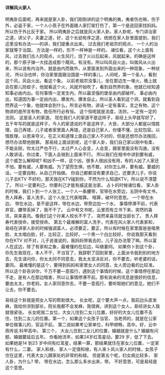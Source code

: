 #### 详解风火家人

明夷卦后面呢，再来就是家人卦，我们刚刚讲的这个明夷的夷，夷者伤也嘛，伤于外，必返于家，一个人小孩子在外面跟人家打架打伤了，第一个是逃回家找妈妈。所以伤于外比反于家。
所以明夷卦之后就是风火家人卦。家人卦呢，专门讲治家之道，讲父子，夫妻之道，好，这个长幼有序之道，统统在家人卦里面提到，我们这里没有办法——的讲，我们提重点出来。
过去我们老祖宗的观点， 一个人的治家就等于治国， 方法是一样的，形不一样神是一样的。
诸位看，这个火上面有风，过去我们古人的观点，火生风行，烧了火以后起来，风就起来，的确是这样的，那个原子弹一大挂造成那个飓风，有没有。所以叫风自火出，叫做风从火出来，所以说有内治外，就是由内而致外，从里面发到外面出来的一种现象，一种状况，
所以治也样，你治家里面跟治国是一样的事儿，人间呢，第一个圣人，看到这个风，风自火出，看这个象。
以前老祖宗没事儿，坐在那边生一堆火，晚上就会在那儿防蚊子，他就看这个火，风就开始吹了，看到自然界的象，他就已经知道知事必由内出。任何事情一定发生内，所以最坚强的堡垒由内部破坏。
事必由内出，知道因为事一定由内出，爆发内，爆发自止。所以圣人看到这个洞，就看到自然界这一个象，他就体会到什么，所言必有物，讲话一定有事实，言之有物，这个物讲的是所言有物，胜任所行必有恒。
这个恒呢就是法度，法则，一定有一定的法则。
这是圣人的家道。
现在我们人的家道不是这样子，易经上头早就写好了，五千年写的就是这样子，今人的家道说的不是这样子，大皆，大部分人都是以情胜理，自己再错，儿子或者家里面人再错，还是自己家人，你懂不懂，比较包容。以情胜理，以恩来夺义，在正义和道理上面自己家人不对的，但是还想尽办法挽回，想尽办法帮他脱罪。
那易经上面谈到呢，这个家人卦，我们自己家以刚中有柔，不能全刚，你太过严也不行，太过严人心会变，人会变，跟家里面没有沟通，没有人敢讲话，你过柔，下面人会骑到上面来不行。
所以我们在相书中讲到要有威，这个威怎么解释呢? 和凶不一样，这个凶，很多人很凶没有用，有的人凶了人家还不怕，要有威，人要有威。为了望而生惧，他不敢，对你怎么样，要有威。要威的话，一定要自制，从自己开始做。
你自己都都没有要求自己，还要求儿子。你说儿子去KTV 不好的，那天我在KTV碰到你，不然为什么知道KTV，所以说不清楚了。
所以一定要利己，你要利己才能有威这是治家。
占卜的时候诸位看， 家人卦的时候，我们卜到一个人张工，一个人一条腰带，官带在水旁边，五阴中有文书，贵人拜寿，富人洗手。这个人张工代表暗算。
暗算，破坏的意思。
一个带在水边， 带在水边，是不是这样，带在水边，带旁边加一个水， 事情停滞不前，代表弃官，腰带丢掉了，我不干了。
云中有文书呢，云里而有立书下来，突然的喜讯，突来喜讯。像我们这个孙某人校长不干了， 突然来喜讯就当部长了。
贵人拜寿代表授命，接受授命。
第五个最难解的富人洗手，代表在风火家人代表家和，易经在讲家人卦的时候强调富人，必须要正，要正，所以有时候在家里面爸爸唱黑脸，太太唱白脸，好，比较正，比较好。一个黑一个白比较好。
你说我那天看到你在KTV 对不对，儿子说谁说的，我妈妈带我去的，儿子没办法管了嘛。所以富人在这边，除了有家和之象，最难懂的在后边，叫做妻同。
如果你卜到这个卦，你先生我现在，本人不干，不当官了，我辞职了回到家里，上面派令我到别的地方去，先生请问你，你太太同不同意去，我太太坚决反对，你不要去，听老婆的话，妻同。
最难懂的是这个，要得到妈妈和家里女人的同意，女人旁边看的比较准。
所以这个卦告诉你，千万不要—意孤行，遇到这个事情的时候，这个事情停在那边不走，是有人在那边暗害，所以让事情停滞不前。那有突来的讯息是很好的信息，要由太太，你老妈，女人家同意你去，不要一意孤行，要听取她们的意见，她们不让去，你不要去。

易经这个卦就是把女人写的帮助很大。
长女呢，这个要大声一点，我前边头皮发麻，我给你汫到部长，院长我都不会发麻，我很爽，讲到这个女人，易经讲女人我就很紧张。
长女呢居二女位，大女儿住到二女儿位置，好好的大女儿位置不去住，住到二女儿的位置。第一个，如果这个女孩子当官， 当老师的，就是在公家单位做事儿的，官运不前。
第二说如果考公家单位，科甲顺畅，高中。好，云中燕传说.科甲高中。
第三个， 大女儿住到二女儿的位置，婚姻就是什么? 婚姻有问题，婚姻要延后五年。
你看她流年，如果24岁红鸾星动，要29 岁，低了下去。如果她是14 到23 岁中间有红鸾星，结果一算，那结果就住在家女儿位置，一定家有什么，二妻。
家人和禄， 家人一定很和禄，有人来卜风火家人的时候，女孩子住在这里，代表大女儿跟家处的非常的和禄。
但是第五个呢，妇女病比较多， 家人卦，为什么? 带， 带在水边，怎么那么多水出来，带。
不好意思，可是易经是这个意思。